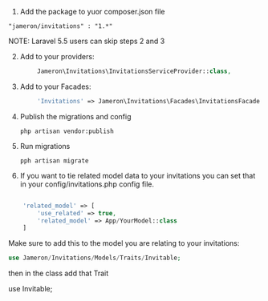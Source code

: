 1) Add the package to yuor composer.json file

```"jameron/invitations" : "1.*"```

NOTE: Laravel 5.5 users can skip steps 2 and 3

2) Add to your providers:
```php
        Jameron\Invitations\InvitationsServiceProvider::class,
```
3) Add to your Facades:
```php
        'Invitations' => Jameron\Invitations\Facades\InvitationsFacade::class,
```

4) Publish the migrations and config

    ```php artisan vendor:publish```

5) Run migrations

    ```pph artisan migrate```

6) If you want to tie related model data to your invitations you can set that in your config/invitations.php config file.

```php

    'related_model' => [
        'use_related' => true,
        'related_model' => App/YourModel::class
    ]
```

Make sure to add this to the model you are relating to your invitations:

```php
use Jameron/Invitations/Models/Traits/Invitable;
```

then in the class add that Trait

use Invitable;
